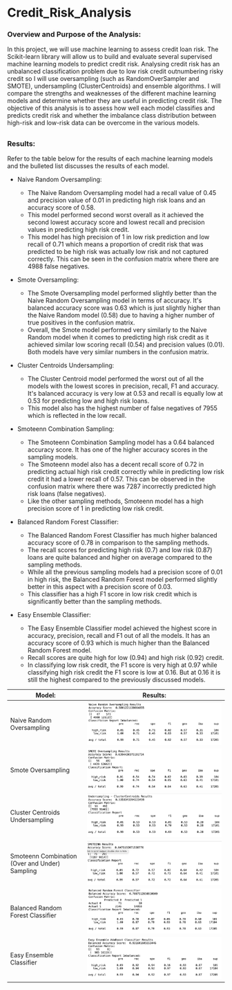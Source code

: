 # Credit_Risk_Analysis

### Overview and Purpose of the Analysis:

In this project, we will use machine learning to assess credit loan risk. The Scikit-learn library will allow us to build and evaluate several supervised machine learning models to predict credit risk. Analysing credit risk has an unbalanced classification problem due to low risk credit outnumbering risky credit so I will use oversampling (such as RandomOverSampler and SMOTE), undersampling (ClusterCentroids) and ensemble algorithms. I will compare the strengths and weaknesses of the different machine learning models and determine whether they are useful in predicting credit risk. The objective of this analysis is to assess how well each model classifies and predicts credit risk and whether the imbalance class distribution between high-risk and low-risk data can be overcome in the various models.

##

### Results:

Refer to the table below for the results of each machine learning models and the bulleted list discusses the results of each model.

* Naive Random Oversampling:
  * The Naive Random Oversampling model had a recall value of 0.45 and precision value of 0.01 in predicting high risk loans and an accuracy score of 0.58. 
  * This model performed second worst overall as it achieved the second lowest accuracy score and lowest recall and precision values in predicting high risk credit.
  * This model has high precision of 1 in low risk prediction and low recall of 0.71 which means a proportion of credit risk that was predicted to be high risk was actually low risk and not captured correctly. This can be seen in the confusion matrix where there are 4988 false negatives.

* Smote Oversampling:
  * The Smote Oversampling model performed slightly better than the Naive Random Oversampling model in terms of accuracy. It's balanced accuracy score was 0.63 which is just slightly higher than the Naive Random model (0.58) due to having a higher number of true positives in the confusion matrix.
  * Overall, the Smote model performed very similarly to the Naive Random model when it comes to predicting high risk credit as it achieved similar low scoring recall (0.54) and precision values (0.01). Both models have very similar numbers in the confusion matrix.

* Cluster Centroids Undersampling:
  * The Cluster Centroid model performed the worst out of all the models with the lowest scores in precision, recall, F1 and accuracy. It's balanced accuracy is very low at 0.53 and recall is equally low at 0.53 for predicting low and high risk loans. 
  * This model also has the highest number of false negatives of 7955 which is reflected in the low recall.

* Smoteenn Combination Sampling:
  * The Smoteenn Combination Sampling model has a 0.64 balanced accuracy score. It has one of the higher accuracy scores in the sampling models. 
  * The Smoteenn model also has a decent recall score of 0.72 in predicting actual high risk credit correctly while in predicting low risk credit it had a lower recall of 0.57. This can be observed in the confusion matrix where there was 7287 incorrectly predicted high risk loans (false negatives).
  * Like the other sampling methods, Smoteenn model has a high precision score of 1 in predicting low risk credit.
  
* Balanced Random Forest Classifier:
   * The Balanced Random Forest Classifier has much higher balanced accuracy score of 0.78 in comparison to the sampling methods.
   * The recall scores for predicting high risk (0.7) and low risk (0.87) loans are quite balanced and higher on average compared to the sampling methods.
   * While all the previous sampling models had a precision score of 0.01 in high risk, the Balanced Random Forest model performed slightly better in this aspect with a precision score of 0.03. 
   * This classifier has a high F1 score in low risk credit which is significantly better than the sampling methods.

* Easy Ensemble Classifier:
  * The Easy Ensemble Classifier model achieved the highest score in accuracy, precision, recall and F1 out of all the models. It has an accuracy score of 0.93 which is much higher than the Balanced Random Forest model.
  * Recall scores are quite high for low (0.94) and high risk (0.92) credit.
  * In classifying low risk credit, the F1 score is very high at 0.97 while classifying high risk credit the F1 score is low at 0.16. But at 0.16 it is still the highest compared to the previously discussed models.


  

 Model:   |      Results:   |   
|----------|:--------:|
|Naive Random Oversampling |  ![naive](https://github.com/YanLuong/Credit_Risk_Analysis/blob/main/screenshots/naive_random_oversampling.png) 
| Smote Oversampling|  ![smote](https://github.com/YanLuong/Credit_Risk_Analysis/blob/main/screenshots/smote_oversampling.png)  
| Cluster Centroids Undersampling |  ![cluster](https://github.com/YanLuong/Credit_Risk_Analysis/blob/main/screenshots/cluster_centroids_undersampling.png)  
| Smoteenn Combination (Over and Under) Sampling |  ![smoteen](https://github.com/YanLuong/Credit_Risk_Analysis/blob/main/screenshots/smoteenn.png)      
| Balanced Random Forest Classifier |   ![forest](https://github.com/YanLuong/Credit_Risk_Analysis/blob/main/screenshots/balanced_forest_del3ensemble.png)     
| Easy Ensemble Classifier |  ![easy](https://github.com/YanLuong/Credit_Risk_Analysis/blob/main/screenshots/easy_ensemble_del3.png)      

##



